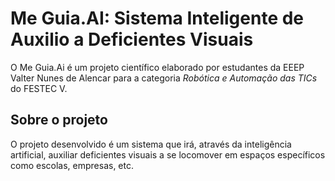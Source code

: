 # Me Guia.AI: Sistema Inteligente de Auxilio a Deficientes Visuais
O Me Guia.Ai é um projeto científico elaborado por estudantes da EEEP Valter Nunes de Alencar para a categoria *Robótica e Automação das TICs* do FESTEC V.

## Sobre o projeto
O projeto desenvolvido é um sistema que irá, através da inteligência artificial, auxiliar deficientes visuais a se locomover em espaços específicos como escolas, empresas, etc.
<!-- ## Estudantes
- Viviane Alves
- Airton Veloso
- Selumiel Leite de Lima
- Jose Heron Alves Rodrigues
- Bernardo Paulino Alves
- Victor Renan Alves de Oliveira -->
